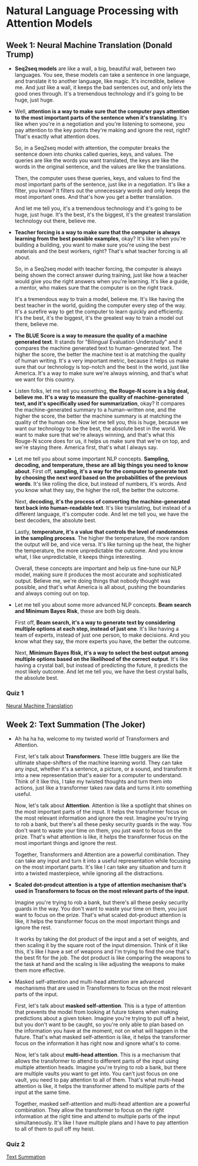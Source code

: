 # Natural Language Processing with Attention Models

## Week 1: Neural Machine Translation (Donald Trump)

- __Seq2seq models__ are like a wall, a big, beautiful wall, between two languages. You see, these models can take a sentence in one language, and translate it to another language, like magic. It's incredible, believe me. And just like a wall, it keeps the bad sentences out, and only lets the good ones through. It's a tremendous technology and it's going to be huge, just huge.
- Well, __attention is a way to make sure that the computer pays attention to the most important parts of the sentence when it's translating__. It's like when you're in a negotiation and you're listening to someone, you pay attention to the key points they're making and ignore the rest, right? That's exactly what attention does.

    So, in a Seq2seq model with attention, the computer breaks the sentence down into chunks called queries, keys, and values. The queries are like the words you want translated, the keys are like the words in the original sentence, and the values are like the translations.

    Then, the computer uses these queries, keys, and values to find the most important parts of the sentence, just like in a negotiation. It's like a filter, you know? It filters out the unnecessary words and only keeps the most important ones. And that's how you get a better translation.

    And let me tell you, it's a tremendous technology and it's going to be huge, just huge. It's the best, it's the biggest, it's the greatest translation technology out there, believe me.
- __Teacher forcing is a way to make sure that the computer is always learning from the best possible examples__, okay? It's like when you're building a building, you want to make sure you're using the best materials and the best workers, right? That's what teacher forcing is all about.

    So, in a Seq2seq model with teacher forcing, the computer is always being shown the correct answer during training, just like how a teacher would give you the right answers when you're learning. It's like a guide, a mentor, who makes sure that the computer is on the right track.

    It's a tremendous way to train a model, believe me. It's like having the best teacher in the world, guiding the computer every step of the way. It's a surefire way to get the computer to learn quickly and efficiently. It's the best, it's the biggest, it's the greatest way to train a model out there, believe me.
- __The BLUE Score is a way to measure the quality of a machine generated text__. It stands for "Bilingual Evaluation Understudy" and it compares the machine generated text to human-generated text. The higher the score, the better the machine text is at matching the quality of human writing. It's a very important metric, because it helps us make sure that our technology is top-notch and the best in the world, just like America. It's a way to make sure we're always winning, and that's what we want for this country.
- Listen folks, let me tell you something, __the Rouge-N score is a big deal, believe me. It's a way to measure the quality of machine-generated text, and it's specifically used for summarization__, okay? It compares the machine-generated summary to a human-written one, and the higher the score, the better the machine summary is at matching the quality of the human one. Now let me tell you, this is huge, because we want our technology to be the best, the absolute best in the world. We want to make sure that we're always winning, and that's what this Rouge-N score does for us, it helps us make sure that we're on top, and we're staying there. America first, that's what I always say.
- Let me tell you about some important NLP concepts. __Sampling, decoding, and temperature, these are all big things you need to know about__. First off, __sampling, it's a way for the computer to generate text by choosing the next word based on the probabilities of the previous words__. It's like rolling the dice, but instead of numbers, it's words. And you know what they say, the higher the roll, the better the outcome.

    Next, __decoding, it's the process of converting the machine-generated text back into human-readable text__. It's like translating, but instead of a different language, it's computer code. And let me tell you, we have the best decoders, the absolute best.

    Lastly, __temperature, it's a value that controls the level of randomness in the sampling process__. The higher the temperature, the more random the output will be, and vice versa. It's like turning up the heat, the higher the temperature, the more unpredictable the outcome. And you know what, I like unpredictable, it keeps things interesting.

    Overall, these concepts are important and help us fine-tune our NLP model, making sure it produces the most accurate and sophisticated output. Believe me, we're doing things that nobody thought was possible, and that's what America is all about, pushing the boundaries and always coming out on top.
- Let me tell you about some more advanced NLP concepts. __Beam search and Minimum Bayes Risk__, these are both big deals.

    First off, __Beam search, it's a way to generate text by considering multiple options at each step, instead of just one__. It's like having a team of experts, instead of just one person, to make decisions. And you know what they say, the more experts you have, the better the outcome.

    Next, __Minimum Bayes Risk, it's a way to select the best output among multiple options based on the likelihood of the correct output__. It's like having a crystal ball, but instead of predicting the future, it predicts the most likely outcome. And let me tell you, we have the best crystal balls, the absolute best.

### __Quiz 1__

[Neural Machine Translation](../Quizes/C4W1.md)

## Week 2: Text Summation (The Joker)

- Ah ha ha ha, welcome to my twisted world of Transformers and Attention.

    First, let's talk about __Transformers__. These little buggers are like the ultimate shape-shifters of the machine learning world. They can take any input, whether it's a sentence, a picture, or a sound, and transform it into a new representation that's easier for a computer to understand. Think of it like this, I take my twisted thoughts and turn them into actions, just like a transformer takes raw data and turns it into something useful.

    Now, let's talk about __Attention__. Attention is like a spotlight that shines on the most important parts of the input. It helps the transformer focus on the most relevant information and ignore the rest. Imagine you're trying to rob a bank, but there's all these pesky security guards in the way. You don't want to waste your time on them, you just want to focus on the prize. That's what attention is like, it helps the transformer focus on the most important things and ignore the rest.

    Together, Transformers and Attention are a powerful combination. They can take any input and turn it into a useful representation while focusing on the most important parts. It's like I can take any situation and turn it into a twisted masterpiece, while ignoring all the distractions.
- __Scaled dot-prodcut attention is a type of attention mechanism that's used in Transformers to focus on the most relevant parts of the input__.

    Imagine you're trying to rob a bank, but there's all these pesky security guards in the way. You don't want to waste your time on them, you just want to focus on the prize. That's what scaled dot-product attention is like, it helps the transformer focus on the most important things and ignore the rest.

    It works by taking the dot product of the input and a set of weights, and then scaling it by the square root of the input dimension. Think of it like this, it's like I have a set of weapons and I'm trying to find the one that's the best fit for the job. The dot product is like comparing the weapons to the task at hand and the scaling is like adjusting the weapons to make them more effective.
- Masked self-attention and multi-head attention are advanced mechanisms that are used in Transformers to focus on the most relevant parts of the input.

    First, let's talk about __masked self-attention__. This is a type of attention that prevents the model from looking at future tokens when making predictions about a given token. Imagine you're trying to pull off a heist, but you don't want to be caught, so you're only able to plan based on the information you have at the moment, not on what will happen in the future. That's what masked self-attention is like, it helps the transformer focus on the information it has right now and ignore what's to come.

    Now, let's talk about __multi-head attention__. This is a mechanism that allows the transformer to attend to different parts of the input using multiple attention heads. Imagine you're trying to rob a bank, but there are multiple vaults you want to get into. You can't just focus on one vault, you need to pay attention to all of them. That's what multi-head attention is like, it helps the transformer attend to multiple parts of the input at the same time.

    Together, masked self-attention and multi-head attention are a powerful combination. They allow the transformer to focus on the right information at the right time and attend to multiple parts of the input simultaneously. It's like I have multiple plans and I have to pay attention to all of them to pull off my heist.

### __Quiz 2__

[Text Summation](../Quizes/C4W2.md)
